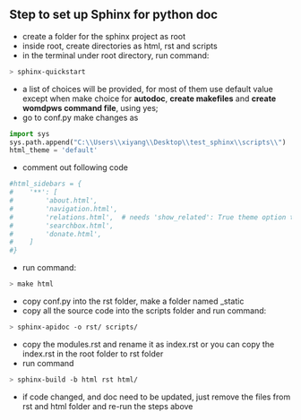## Step to set up Sphinx for python doc

- create a folder for the sphinx project as root
- inside root, create directories as html, rst and scripts
- in the terminal under root directory, run command: 
```sh
> sphinx-quickstart
```
- a list of choices will be provided, for most of them use default value except when make choice for **autodoc**, **create makefiles** and **create womdpws command file**, using yes;
- go to conf.py make changes as
```python
import sys
sys.path.append("C:\\Users\\xiyang\\Desktop\\test_sphinx\\scripts\\")
html_theme = 'default'
```
- comment out following code
```python
#html_sidebars = {
#    '**': [
#        'about.html',
#        'navigation.html',
#        'relations.html',  # needs 'show_related': True theme option to display
#        'searchbox.html',
#        'donate.html',
#    ]
#}
``` 
- run command: 
```sh
> make html
```
- copy conf.py into the rst folder, make a folder named _static
- copy all the source code into the scripts folder and run command:
```sh
> sphinx-apidoc -o rst/ scripts/
```
- copy the modules.rst and rename it as index.rst or you can copy the index.rst in the root folder to rst folder
- run command
```sh
> sphinx-build -b html rst html/ 
```
- if code changed, and doc need to be updated, just remove the files from rst and html folder and re-run the steps above
